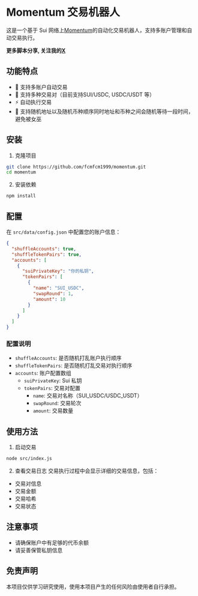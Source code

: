 # Momentum 交易机器人

这是一个基于 Sui 网络上[Momentum](https://app.mmt.finance/leaderboard?refer=K702JN)的自动化交易机器人，支持多账户管理和自动交易执行。

**更多脚本分享, 关注我的[X](https://x.com/0Xiaofan22921)**

## 功能特点

- 🔄 支持多账户自动交易
- 💱 支持多种交易对（目前支持SUI/USDC, USDC/USDT 等）
- ⚡ 自动执行交易
- 🎲 支持随机地址以及随机币种顺序同时地址和币种之间会随机等待一段时间，避免被女巫

## 安装

1. 克隆项目
```bash
git clone https://github.com/fcmfcm1999/momentum.git
cd momentum
```

2. 安装依赖
```bash
npm install
```

## 配置

在 `src/data/config.json` 中配置您的账户信息：

```json
{
  "shuffleAccounts": true,
  "shuffleTokenPairs": true,
  "accounts": [
    {
      "suiPrivateKey": "你的私钥",
      "tokenPairs": [
        {
          "name": "SUI_USDC",
          "swapRound": 1,
          "amount": 10
        }
      ]
    }
  ]
}
```

### 配置说明

- `shuffleAccounts`: 是否随机打乱账户执行顺序
- `shuffleTokenPairs`: 是否随机打乱交易对执行顺序
- `accounts`: 账户配置数组
  - `suiPrivateKey`: Sui 私钥
  - `tokenPairs`: 交易对配置
    - `name`: 交易对名称（SUI_USDC/USDC_USDT）
    - `swapRound`: 交易轮次
    - `amount`: 交易数量

## 使用方法

1. 启动交易
```bash
node src/index.js
```

2. 查看交易日志
交易执行过程中会显示详细的交易信息，包括：
- 交易对信息
- 交易金额
- 交易哈希
- 交易状态

## 注意事项

- 请确保账户中有足够的代币余额
- 请妥善保管私钥信息

## 免责声明

本项目仅供学习研究使用，使用本项目产生的任何风险由使用者自行承担。 